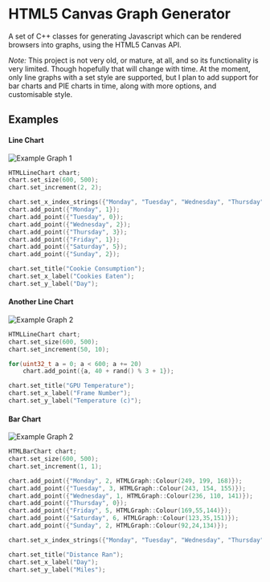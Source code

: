 # HTML5 Canvas Graph Generator
A set of C++ classes for generating Javascript which can be rendered browsers into graphs, using the HTML5 Canvas API. 

*Note:* This project is not very old, or mature, at all, and so its functionality is very limited. Though hopefully that will change with time.
At the moment, only line graphs with a set style are supported, but I plan to add support for bar 
charts and PIE charts in time, along with more options, and customisable style.

<h2>Examples</h2>

#### Line Chart
<img src="https://frednicolson.co.uk/u/graph_example.png" alt="Example Graph 1">

```c++
HTMLLineChart chart;
chart.set_size(600, 500);
chart.set_increment(2, 2);

chart.set_x_index_strings({"Monday", "Tuesday", "Wednesday", "Thursday", "Friday", "Saturday", "Sunday"});
chart.add_point({"Monday", 1});
chart.add_point({"Tuesday", 0});
chart.add_point({"Wednesday", 2});
chart.add_point({"Thursday", 3});
chart.add_point({"Friday", 1});
chart.add_point({"Saturday", 5});
chart.add_point({"Sunday", 2});

chart.set_title("Cookie Consumption");
chart.set_x_label("Cookies Eaten");
chart.set_y_label("Day");
```

#### Another Line Chart
<img src="https://frednicolson.co.uk/u/graph_example2.png" alt="Example Graph 2">

```c++
HTMLLineChart chart;
chart.set_size(600, 500);
chart.set_increment(50, 10);

for(uint32_t a = 0; a < 600; a += 20)
    chart.add_point({a, 40 + rand() % 3 + 1});

chart.set_title("GPU Temperature");
chart.set_x_label("Frame Number");
chart.set_y_label("Temperature (c)");
```

#### Bar Chart
<img src="https://frednicolson.co.uk/u/graph_example3.png" alt="Example Graph 2">

```c++
HTMLBarChart chart;
chart.set_size(600, 500);
chart.set_increment(1, 1);

chart.add_point({"Monday", 2, HTMLGraph::Colour(249, 199, 168)});
chart.add_point({"Tuesday", 3, HTMLGraph::Colour(243, 154, 155)});
chart.add_point({"Wednesday", 1, HTMLGraph::Colour(236, 110, 141)});
chart.add_point({"Thursday", 0});
chart.add_point({"Friday", 5, HTMLGraph::Colour(169,55,144)});
chart.add_point({"Saturday", 6, HTMLGraph::Colour(123,35,151)});
chart.add_point({"Sunday", 2, HTMLGraph::Colour(92,24,134)});

chart.set_x_index_strings({"Monday", "Tuesday", "Wednesday", "Thursday", "Friday"                                                                                                                                                                                 , "Saturday", "Sunday"});

chart.set_title("Distance Ran");
chart.set_x_label("Day");
chart.set_y_label("Miles");
```